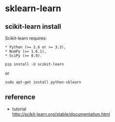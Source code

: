 # sklearn-learn #

## scikit-learn install ##
Scikit-learn requires:

    * Python (>= 2.6 or >= 3.3),
    * NumPy (>= 1.6.1),
    * SciPy (>= 0.9).

```
pip install -U scikit-learn
```
or  
```
sudo apt-get install python-sklearn
```

## reference ##
* tutorial  
<http://scikit-learn.org/stable/documentation.html>
